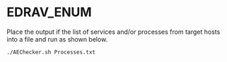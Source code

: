 # EDRAV_ENUM

Place the output if the list of services and/or processes from target hosts into a file and run as shown below.

```
./AEChecker.sh Processes.txt
```
